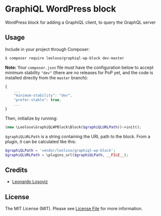 # GraphiQL WordPress block

WordPress block for adding a GraphiQL client, to query the GraphQL server

## Usage

Include in your project through Composer:

``` bash
$ composer require leoloso/graphiql-wp-block dev-master
```

**Note:** Your `composer.json` file must have the configuration below to accept minimum stability `"dev"` (there are no releases for PoP yet, and the code is installed directly from the `master` branch):

```javascript
{
    ...
    "minimum-stability": "dev",
    "prefer-stable": true,
    ...
}
```

Then, initialize by running:

```php
(new \Leoloso\GraphiQLWPBlock\Block($graphiQLURLPath))->init();
```

`$graphiQLURLPath` is a string containing the URL path to the block. From a plugin, it can be calculated like this:

```php
$graphiQLPath = 'vendor/leoloso/graphiql-wp-block';
$graphiQLURLPath = \plugins_url($graphiQLPath, __FILE__);
```

## Credits

- [Leonardo Losoviz][link-author]

## License

The MIT License (MIT). Please see [License File](LICENSE.md) for more information.

[link-author]: https://github.com/leoloso
